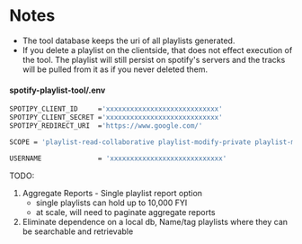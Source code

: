 # Notes

* The tool database keeps the uri of all playlists generated.
* If you delete a playlist on the clientside, that does not effect execution of the tool. The playlist
will still persist on spotify's servers and the tracks will be pulled from it as if you never deleted them.


#### spotify-playlist-tool/.env

```bash
SPOTIPY_CLIENT_ID     ='xxxxxxxxxxxxxxxxxxxxxxxxxxxx'
SPOTIPY_CLIENT_SECRET ='xxxxxxxxxxxxxxxxxxxxxxxxxxxx'
SPOTIPY_REDIRECT_URI  ='https://www.google.com/'

SCOPE = 'playlist-read-collaborative playlist-modify-private playlist-modify-public playlist-read-private user-read-private user-read-playback-state user-modify-playback-state user-library-read user-library-modify'

USERNAME              = 'xxxxxxxxxxxxxxxxxxxxxxxxxxxx'


```



TODO:
1. Aggregate Reports - Single playlist report option
    * single playlists can hold up to 10,000 FYI
    * at scale, will need to paginate aggregate reports 
2. Eliminate dependence on a local db, 
Name/tag playlists where they can be searchable and retrievable